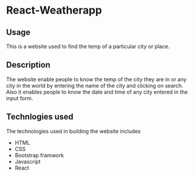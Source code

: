 # React-Weatherapp

## Usage

This is a website used to find the temp of a particular city or place.

## Description

The website enable people  to know the temp of the city they are in or any city in the world by entering the name of the city and clicking on search. Also it enables people to know the date and time of any city entered in the  input form.

## Technlogies used
The technologies used in building the website includes
- HTML
- CSS
- Bootstrap framwork
- Javascript
- React
